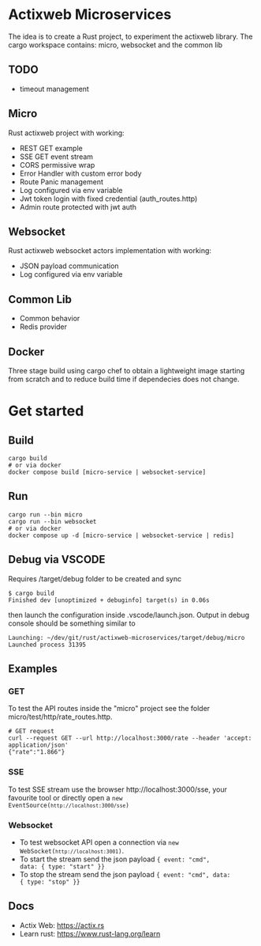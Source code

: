 # Actixweb Microservices
The idea is to create a Rust project, to experiment the actixweb library.
The cargo workspace contains: micro, websocket and the common lib

## TODO
- timeout management

## Micro
Rust actixweb project with working:
- REST GET example
- SSE GET event stream
- CORS permissive wrap
- Error Handler with custom error body
- Route Panic management
- Log configured via env variable
- Jwt token login with fixed credential (auth_routes.http)
- Admin route protected with jwt auth

## Websocket
Rust actixweb websocket actors implementation with working:
- JSON payload communication
- Log configured via env variable

## Common Lib
- Common behavior
- Redis provider

## Docker
Three stage build using cargo chef to obtain a lightweight image starting from scratch and to reduce build time if dependecies does not change.

# Get started

## Build
```
cargo build
# or via docker
docker compose build [micro-service | websocket-service]
```

## Run
```
cargo run --bin micro
cargo run --bin websocket
# or via docker
docker compose up -d [micro-service | websocket-service | redis]
```
## Debug via VSCODE
Requires /target/debug folder to be created and sync 
```
$ cargo build
Finished dev [unoptimized + debuginfo] target(s) in 0.06s
```
then launch the configuration inside .vscode/launch.json. Output in debug console should be something similar to
```
Launching: ~/dev/git/rust/actixweb-microservices/target/debug/micro
Launched process 31395
```
## Examples
### GET
To test the API routes inside the "micro" project see the folder micro/test/http/rate_routes.http. 
```
# GET request
curl --request GET --url http://localhost:3000/rate --header 'accept: application/json'
{"rate":"1.866"}
```
### SSE
To test SSE stream use the browser http://localhost:3000/sse, your favourite tool or directly open a <code>new EventSource(`http://localhost:3000/sse`)</code>

### Websocket
- To test websocket API open a connection via <code>new WebSocket(`http://localhost:3001`)</code>.
- To start the stream send the json payload <code>{ event: "cmd", data: { type: "start" }}</code>
- To stop the stream send the json payload  <code>{ event: "cmd", data: { type: "stop" }} </code>


## Docs
- Actix Web: https://actix.rs
- Learn rust: https://www.rust-lang.org/learn